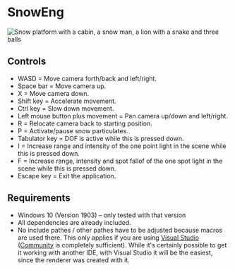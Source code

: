 # SnowEng
![Snow platform with a cabin, a snow man, a lion with a snake and three balls](https://user-images.githubusercontent.com/18394014/68080869-794e2700-fe04-11e9-8907-5665254e6c10.png)
## Controls
- WASD = Move camera forth/back and left/right.
- Space bar = Move camera up.
- X = Move camera down.
- Shift key = Accelerate movement.
- Ctrl key = Slow down movement. 
- Left mouse button plus movement = Pan camera up/down and left/right.
- R = Relocate camera back to starting position.
- P = Activate/pause snow particulates.
- Tabulator key = DOF is active while this is pressed down.
- I = Increase range and intensity of the one point light in the scene while this is pressed down.
- F = Increase range, intensity and spot fallof of the one spot light in the scene while this is pressed down.
- Escape key = Exit the application.
## Requirements
- Windows 10 (Version 1903) – only tested with that version
- All dependencies are already included.
- No include pathes / other pathes have to be adjusted because macros are used there. This only applies if you are using [Visual Studio](https://visualstudio.microsoft.com/vs/) ([Community](https://visualstudio.microsoft.com/vs/community/) is completely sufficient). While it's certainly possible to get it working with another IDE, with Visual Studio it will be the easiest, since the renderer was created with it.
